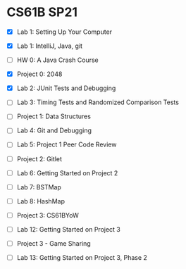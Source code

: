 # CS61B SP21

- [x] Lab 1: Setting Up Your Computer
- [x] Lab 1: IntelliJ, Java, git
- [ ] HW 0: A Java Crash Course
- [x] Project 0: 2048
- [x] Lab 2: JUnit Tests and Debugging
- [ ] Lab 3: Timing Tests and Randomized Comparison Tests
- [ ] Project 1: Data Structures
- [ ] Lab 4: Git and Debugging
- [ ] Lab 5: Project 1 Peer Code Review
- [ ] Project 2: Gitlet
- [ ] Lab 6: Getting Started on Project 2
- [ ] Lab 7: BSTMap
- [ ] Lab 8: HashMap
- [ ] Project 3: CS61BYoW
- [ ] Lab 12: Getting Started on Project 3
- [ ] Project 3 - Game Sharing
- [ ] Lab 13: Getting Started on Project 3, Phase 2


